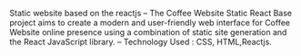 Static website based on the reactjs
– The Coffee Website Static React Base project aims to create a modern and user-friendly web interface for
Coffee Website online presence using a combination of static site generation and the React JavaScript library.
– Technology Used : CSS, HTML,Reactjs.
